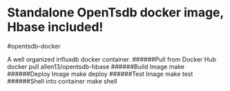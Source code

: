 Standalone OpenTsdb docker image, Hbase included!
===============
#opentsdb-docker

A well organized influxdb docker container.
######Pull from Docker Hub
    docker pull allen13/opentsdb-hbase
######Build Image
    make
######Deploy Image
    make deploy
######Test Image
    make test
######Shell into container
    make shell
